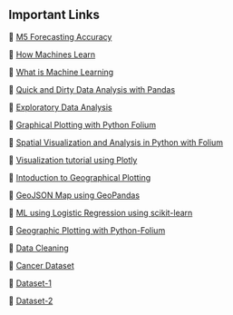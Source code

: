 ## Important Links

📌 [M5 Forecasting Accuracy](https://www.kaggle.com/c/m5-forecasting-accuracy/overview/prizes)

📌 [How Machines Learn](https://www.youtube.com/watch?v=R9OHn5ZF4Uo)

📌 [What is Machine Learning](https://www.youtube.com/watch?v=f_uwKZIAeM0&t=3s)

📌 [Quick and Dirty Data Analysis with Pandas](https://machinelearningmastery.com/quick-and-dirty-data-analysis-with-pandas/)

📌 [Exploratory Data Analysis](https://machinelearningmastery.com/understand-problem-get-better-results-using-exploratory-data-analysis/)

📌 [Graphical Plotting with Python Folium](https://medium.com/@madhuramiah/geographic-plotting-with-python-folium-2f235cc167b7)

📌 [Spatial Visualization and Analysis in Python with Folium](https://towardsdatascience.com/data-101s-spatial-visualizations-and-analysis-in-python-with-folium-39730da2adf)

📌 [Visualization tutorial using Plotly](https://www.kaggle.com/thebrownviking20/intermediate-visualization-tutorial-using-plotly)

📌 [Intoduction to Geographical Plotting](https://towardsdatascience.com/intro-to-geographical-plotting-237f59fec735)

📌 [GeoJSON Map using GeoPandas](https://medium.com/@h4k1m0u/plot-a-geojson-map-using-geopandas-be89e7a0b93b)

📌 [ML using Logistic Regression using scikit-learn](https://medium.com/@kbrook10/day-10-machine-learning-using-logisticregression-with-scikit-learn-99316e6589cd)

📌 [Geographic Plotting with Python-Folium](https://medium.com/@madhuramiah/geographic-plotting-with-python-folium-2f235cc167b7)

📌 [Data Cleaning](https://github.com/Anpr1211/Interpretable-ML/blob/master/Cervical%20Cancer%20Dataset/Cervical%20Cancer%20Dataset%20-%20Cleaning.ipynb)

📌 [Cancer Dataset](https://github.com/Anpr1211/Interpretable-ML/blob/master/Cervical%20Cancer%20Dataset/Cervical%20Cancer%20Dataset%20-%20Cleaning.ipynb)

📌 [Dataset-1](https://drive.google.com/file/d/1wz-cgIBbeBAqBw66ZEBn9RskkHhi_QNs/view?usp=sharing)

📌 [Dataset-2](https://drive.google.com/file/d/1tAX7nUhYeUJ0yKeIZRV5mbVWAD2QUg7K/view?usp=sharing)

